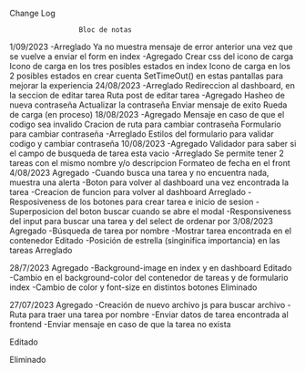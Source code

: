 Change Log

				     Bloc de notas
1/09/2023
-Arreglado
Ya no muestra mensaje de error anterior una vez que se vuelve a enviar el form en index
-Agregado
Crear css del icono de carga
Icono de carga en los tres posibles estados en index 
Icono de carga en los 2 posibles estados en crear cuenta
SetTimeOut() en estas pantallas para mejorar la experiencia
24/08/2023
-Arreglado
Redireccion al dashboard, en la seccion de editar tarea
Ruta post de editar tarea
-Agregado
Hasheo de nueva contraseña
Actualizar la contraseña
Enviar mensaje de exito
Rueda de carga (en proceso)	
18/08/2023
-Agregado
Mensaje en caso de que el codigo sea invalido
Cracion de ruta para cambiar contraseña
Formulario para cambiar contraseña
-Arreglado
Estilos del formulario para validar codigo y cambiar contraseña
10/08/2023
-Agregado
Validador para saber si el campo de busqueda de tarea esta vacio
-Arreglado
Se permite tener 2 tareas con el mismo nombre y/o descripcion
Formateo de fecha en el front
4/08/2023
Agregado
-Cuando busca una tarea y no encuentra nada, muestra una alerta
-Boton para volver al dashboard una vez encontrada la tarea
-Creacion de funcion para volver al dashboard
Arreglado
-Resposiveness de los botones para crear tarea e inicio de sesion
-Superposicion del boton buscar cuando se abre el modal
-Responsiveness del input para buscar una tarea y del select de ordenar por
3/08/2023
Agregado
-Búsqueda de tarea por nombre
-Mostrar tarea encontrada en el contenedor
Editado
-Posición de estrella (singinifica importancia) en las tareas
Arreglado


28/7/2023
Agregado
-Background-image en index y en dashboard
Editado
-Cambio en el background-color del contenedor de tareas y de formulario index
-Cambio de color y font-size en distintos botones
Eliminado

27/07/2023
Agregado
-Creación de nuevo archivo js para buscar archivo
-Ruta para traer una tarea por nombre
-Enviar datos de tarea encontrada al frontend
-Enviar mensaje en caso de que la tarea no exista

Editado

Eliminado
